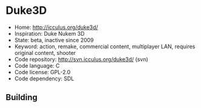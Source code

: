 # Duke3D

- Home: http://icculus.org/duke3d/
- Inspiration: Duke Nukem 3D
- State: beta, inactive since 2009
- Keyword: action, remake, commercial content, multiplayer LAN, requires original content, shooter
- Code repository: http://svn.icculus.org/duke3d/ (svn)
- Code language: C
- Code license: GPL-2.0
- Code dependency: SDL

## Building
